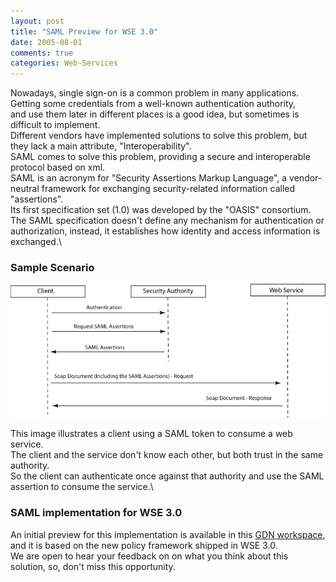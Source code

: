 ```yaml
---
layout: post
title: "SAML Preview for WSE 3.0"
date: 2005-08-01
comments: true
categories: Web-Services
---
```


Nowadays, single sign-on is a common problem in many applications.
Getting some credentials from a well-known authentication authority, \
and use them later in different places is a good idea, but sometimes is
difficult to implement. \
Different vendors have implemented solutions to solve this problem, but
they lack a main attribute, "Interoperability". \
SAML comes to solve this problem, providing a secure and interoperable
protocol based on xml. \
SAML is an acronym for "Security Assertions Markup Language", a
vendor-neutral framework for exchanging security-related information
called "assertions".\
Its first specification set (1.0) was developed by the "OASIS"
consortium. \
The SAML specification doesn't define any mechanism for authentication
or authorization, instead, it establishes how identity and access
information is exchanged.\

### Sample Scenario

![](/images/legacy/SAML1.gif)

This image illustrates a client using a SAML token to consume a web
service.\
The client and the service don't know each other, but both trust in the
same authority. \
So the client can authenticate once against that authority and use the
SAML assertion to consume the service.\

### SAML implementation for WSE 3.0

An initial preview for this implementation is available in this [GDN
workspace](http://practices.gotdotnet.com/projects/saml), and it is
based on the new policy framework shipped in WSE 3.0.\
We are open to hear your feedback on on what you think about this
solution, so, don't miss this opportunity.

